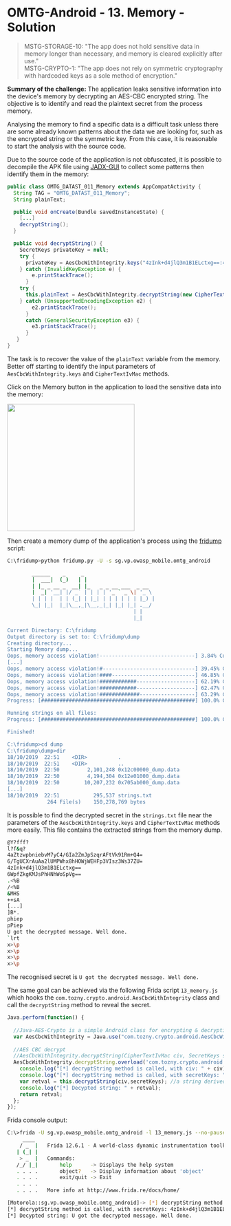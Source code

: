 # OMTG-Android - 13. Memory - Solution

> MSTG-STORAGE-10: "The app does not hold sensitive data in memory longer than necessary, and memory is cleared explicitly after use."<br />
> MSTG-CRYPTO-1: "The app does not rely on symmetric cryptography with hardcoded keys as a sole method of encryption."

**Summary of the challenge:** The application leaks sensitive information into the device's memory by decrypting an AES-CBC encrypted string. The objective is to identify and read the plaintext secret from the process memory.

Analysing the memory to find a specific data is a difficult task unless there are some already known patterns about the data we are looking for, such as the encrypted string or the symmetric key. From this case, it is reasonable to start the analysis with the source code.

Due to the source code of the application is not obfuscated, it is possible to decompile the APK file using [JADX-GUI](https://github.com/skylot/jadx) to collect some patterns then identify them in the memory:
```java
public class OMTG_DATAST_011_Memory extends AppCompatActivity {
  String TAG = "OMTG_DATAST_011_Memory";
  String plainText;

  public void onCreate(Bundle savedInstanceState) {
    [...]
    decryptString();
  }

  public void decryptString() {
    SecretKeys privateKey = null;
    try {
      privateKey = AesCbcWithIntegrity.keys("4zInk+d4jlQ3m1B1ELctxg==:4aZtzwpbniebvM7yC4/GIa2ZmJpSzqrAFtVk91Rm+Q4=");
    } catch (InvalidKeyException e) {
        e.printStackTrace();
      }
    try {
      this.plainText = AesCbcWithIntegrity.decryptString(new CipherTextIvMac("6WpfZkgKMJsPhHNhWoSpVg==:6/TgUCXrAuAa2lUMPWhx8hHOWjWEHFp3VIsz3Ws37ZU=:C0mWyNQjcf6n7eBSFzmkXqxdu55CjUOIc5qFw02aVIfQ1CI8axsHijTJ9ZW6ZfEE"), privateKey);
    } catch (UnsupportedEncodingException e2) {
        e2.printStackTrace();
      }
      catch (GeneralSecurityException e3) {
        e3.printStackTrace();
      }
   }
}
```

The task is to recover the value of the `plainText` variable from the memory. Better off starting to identify the input parameters of `AesCbcWithIntegrity.keys` and `CipherTextIvMac` methods.

Click on the Memory button in the application to load the sensitive data into the memory:

<img src="https://user-images.githubusercontent.com/55597077/67133930-202ca380-f207-11e9-819d-2553ae3d9dc2.png" width="296">

Then create a memory dump of the application's process using the [fridump](https://github.com/Nightbringer21/fridump) script:
```bash
C:\fridump>python fridump.py -U -s sg.vp.owasp_mobile.omtg_android

        ______    _     _
        |  ___|  (_)   | |
        | |_ _ __ _  __| |_   _ _ __ ___  _ __
        |  _| '__| |/ _` | | | | '_ ` _ \| '_ \
        | | | |  | | (_| | |_| | | | | | | |_) |
        \_| |_|  |_|\__,_|\__,_|_| |_| |_| .__/
                                         | |
                                         |_|

Current Directory: C:\fridump
Output directory is set to: C:\fridump\dump
Creating directory...
Starting Memory dump...
Oops, memory access violation!-------------------------------] 3.84% Complete
[...]
Oops, memory access violation!#------------------------------] 39.45% Complete
Oops, memory access violation!####---------------------------] 46.85% Complete
Oops, memory access violation!############-------------------] 62.19% Complete
Oops, memory access violation!############-------------------] 62.47% Complete
Oops, memory access violation!#############------------------] 63.29% Complete
Progress: [##################################################] 100.0% Complete

Running strings on all files:
Progress: [##################################################] 100.0% Complete

Finished!

C:\fridump>cd dump
C:\fridump\dump>dir
18/10/2019  22:51    <DIR>          .
18/10/2019  22:51    <DIR>          ..
18/10/2019  22:50         2,101,248 0x12c00000_dump.data
18/10/2019  22:50         4,194,304 0x12e01000_dump.data
18/10/2019  22:50        10,207,232 0x705ab000_dump.data
[...]
18/10/2019  22:51           295,537 strings.txt
             264 File(s)    150,278,769 bytes
```

It is possible to find the decrypted secret in the `strings.txt` file near the parameters of the `AesCbcWithIntegrity.keys` and `CipherTextIvMac` methods more easily. This file contains the extracted strings from the memory dump.
```bash
@Y?fff? 
l?f&q? 
4aZtzwpbniebvM7yC4/GIa2ZmJpSzqrAFtVk91Rm+Q4= 
6/TgUCXrAuAa2lUMPWhx8hHOWjWEHFp3VIsz3Ws37ZU= 
4zInk+d4jlQ3m1B1ELctxg== 
6WpfZkgKMJsPhHNhWoSpVg== 
.<%B 
/<%B 
&MHS 
++sA 
[...]
]B*. 
phiep 
pPiep 
U got the decrypted message. Well done. 
`lrt 
x>\p 
x>\p 
x>\p 
x>\p 
```

The recognised secret is `U got the decrypted message. Well done.`

The same goal can be achieved via the following Frida script `13_memory.js` which hooks the `com.tozny.crypto.android.AesCbcWithIntegrity` class and call the `decryptString` method to reveal the secret.
```javascript
Java.perform(function() {
  
  //Java-AES-Crypto is a simple Android class for encrypting & decrypting strings
  var AesCbcWithIntegrity = Java.use("com.tozny.crypto.android.AesCbcWithIntegrity");
  
  //AES CBC decrypt
  //AesCbcWithIntegrity.decryptString(CipherTextIvMac civ, SecretKeys secretKeys)
  AesCbcWithIntegrity.decryptString.overload('com.tozny.crypto.android.AesCbcWithIntegrity$CipherTextIvMac', 'com.tozny.crypto.android.AesCbcWithIntegrity$SecretKeys').implementation = function(civ, secretKeys) {
    console.log("[*] decryptString method is called, with civ: " + civ); //civ: the cipher text, IV, and mac
    console.log("[*] decryptString method is called, with secretKeys: " + secretKeys); //secretKeys: the AES and HMAC keys
    var retval = this.decryptString(civ,secretKeys); //a string derived from the decrypted bytes
    console.log("[*] Decypted string: " + retval);
    return retval;
  };
});
```

Frida console output:
```bash
C:\>frida -U sg.vp.owasp_mobile.omtg_android -l 13_memory.js --no-pause
     ____
    / _  |   Frida 12.6.1 - A world-class dynamic instrumentation toolkit
   | (_| |
    > _  |   Commands:
   /_/ |_|       help      -> Displays the help system
   . . . .       object?   -> Display information about 'object'
   . . . .       exit/quit -> Exit
   . . . .
   . . . .   More info at http://www.frida.re/docs/home/

[Motorola::sg.vp.owasp_mobile.omtg_android]-> [*] decryptString method is called, with civ: 6WpfZkgKMJsPhHNhWoSpVg==:6/TgUCXrAuAa2lUMPWhx8hHOWjWEHFp3VIsz3Ws37ZU=:C0mWyNQjcf6n7eBSFzmkXqxdu55CjUOIc5qFw02aVIfQ1CI8axsHijTJ9ZW6ZfEE
[*] decryptString method is called, with secretKeys: 4zInk+d4jlQ3m1B1ELctxg==:4aZtzwpbniebvM7yC4/GIa2ZmJpSzqrAFtVk91Rm+Q4=
[*] Decypted string: U got the decrypted message. Well done.
```
